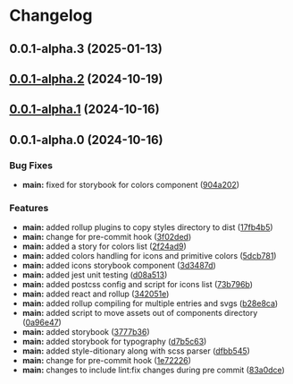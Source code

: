# Changelog

## 0.0.1-alpha.3 (2025-01-13)

## [0.0.1-alpha.2](https://github.com/arpitmalik832/react-js-rollup-library/compare/v0.0.1-alpha.1...v0.0.1-alpha.2) (2024-10-19)

## [0.0.1-alpha.1](https://github.com/arpitmalik832/react-js-rollup-library/compare/v0.0.1-alpha.0...v0.0.1-alpha.1) (2024-10-16)

## 0.0.1-alpha.0 (2024-10-16)

### Bug Fixes

- **main:** fixed for storybook for colors component ([904a202](https://github.com/arpitmalik832/react-js-rollup-library/commit/904a202ef42c67d6b0228d0724c8c640fd399ee9))

### Features

- **main:** added rollup plugins to copy styles directory to dist ([17fb4b5](https://github.com/arpitmalik832/react-js-rollup-library/commit/17fb4b5efa01d73644b1d18aa6e84252ee2bd3ad))
- **main:** change for pre-commit hook ([3f02ded](https://github.com/arpitmalik832/react-js-rollup-library/commit/3f02dedbfb30cdf63aac4dc03c7baf59163945b8))
- **main:** added a story for colors list ([2f24ad9](https://github.com/arpitmalik832/react-js-rollup-library/commit/2f24ad9e8919d1d8bbffc93b1c7db400d5b06d68))
- **main:** added colors handling for icons and primitive colors ([5dcb781](https://github.com/arpitmalik832/react-js-rollup-library/commit/5dcb781adefe7d990e7ae7b318e4d1d4ead172f8))
- **main:** added icons storybook component ([3d3487d](https://github.com/arpitmalik832/react-js-rollup-library/commit/3d3487da80193623d2b8d747b29bfa49394f14a6))
- **main:** added jest unit testing ([d08a513](https://github.com/arpitmalik832/react-js-rollup-library/commit/d08a513b76431fe8fa1212d0f28986e2addd3513))
- **main:** added postcss config and script for icons list ([73b796b](https://github.com/arpitmalik832/react-js-rollup-library/commit/73b796b76d74a909d4286a280df09172dffabf3b))
- **main:** added react and rollup ([342051e](https://github.com/arpitmalik832/react-js-rollup-library/commit/342051e89ef1145d89cfd25891d87249eb66a6a0))
- **main:** added rollup compiling for multiple entries and svgs ([b28e8ca](https://github.com/arpitmalik832/react-js-rollup-library/commit/b28e8ca50e881315e22f0aa98cd889e561fd8d53))
- **main:** added script to move assets out of components directory ([0a96e47](https://github.com/arpitmalik832/react-js-rollup-library/commit/0a96e475c4e8427adf3c600b707be8e05f943a23))
- **main:** added storybook ([3777b36](https://github.com/arpitmalik832/react-js-rollup-library/commit/3777b3682a11192b6324b614fe8936049316c99e))
- **main:** added storybook for typography ([d7b5c63](https://github.com/arpitmalik832/react-js-rollup-library/commit/d7b5c632e9c507ff423092af6da4de54daccd264))
- **main:** added style-ditionary along with scss parser ([dfbb545](https://github.com/arpitmalik832/react-js-rollup-library/commit/dfbb54542425e0bb48b25848af18973e258f396a))
- **main:** change for pre-commit hook ([1e72226](https://github.com/arpitmalik832/react-js-rollup-library/commit/1e72226187aea86b7662b9252301c1c3d1ca8313))
- **main:** changes to include lint:fix changes during pre commit ([83a0dce](https://github.com/arpitmalik832/react-js-rollup-library/commit/83a0dceee141ad0067d73d8b48985b536f410bc4))
